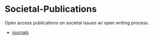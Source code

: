 # Societal-Publications

Open access publications on societal issues w/ open writing process.

- [journals](./journals.md)
